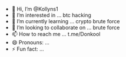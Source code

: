 - 👋 Hi, I’m @Kollyns1
- 👀 I’m interested in ... btc hacking
- 🌱 I’m currently learning ... crypto brute force
- 💞️ I’m looking to collaborate on ... brute force
- 📫 How to reach me ... t.me/Donkool
- 😄 Pronouns: ...
- ⚡ Fun fact: ...

<!---
Kollyns1/Kollyns1 is a ✨ special ✨ repository because its `README.md` (this file) appears on your GitHub profile.
You can click the Preview link to take a look at your changes.
--->
